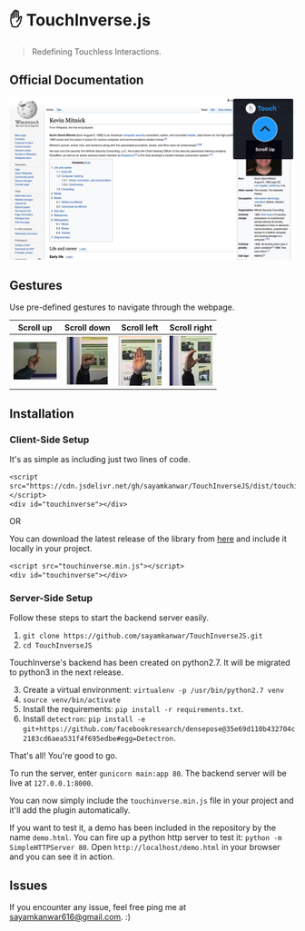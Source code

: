 # ✋ TouchInverse.js
> Redefining Touchless Interactions.

## Official Documentation

![wiki](./docs/wiki.jpg)

## Gestures

Use pre-defined gestures to navigate through the webpage.

Scroll up            |  Scroll down           |    Scroll left        |    Scroll right
:-------------------------:|:-------------------------:|:-------------------------:|:-------------------------:
![scroll_up](./docs/gesture_samples/scroll_up.jpeg)  |  ![scroll_down](./docs/gesture_samples/scroll_down.jpeg) | ![scroll_left](./docs/gesture_samples/scroll_left.jpeg) | ![scroll_right](./docs/gesture_samples/scroll_right.jpeg)


## Installation

### Client-Side Setup

It's as simple as including just two lines of code.

    <script src="https://cdn.jsdelivr.net/gh/sayamkanwar/TouchInverseJS/dist/touchinverse.min.js"></script>
    <div id="touchinverse"></div>

OR

You can download the latest release of the library from [here](https://cdn.jsdelivr.net/gh/sayamkanwar/TouchInverseJS/dist/touchinverse.min.js) and include it locally in your project.

    <script src="touchinverse.min.js"></script>
    <div id="touchinverse"></div>
    
### Server-Side Setup 

Follow these steps to start the backend server easily.

1. `git clone https://github.com/sayamkanwar/TouchInverseJS.git` 
2. `cd TouchInverseJS`

TouchInverse's backend has been created on python2.7. It will be migrated to python3 in the next release. 

3. Create a virtual environment: `virtualenv -p /usr/bin/python2.7 venv`
4. `source venv/bin/activate`
5. Install the requirements: `pip install -r requirements.txt`.
6. Install `detectron`: `pip install -e git+https://github.com/facebookresearch/densepose@35e69d110b432704c2183cd6aea531f4f695edbe#egg=Detectron`.

That's all! You're good to go.

To run the server, enter `gunicorn main:app 80`. The backend server will be live at `127.0.0.1:8000`. 

You can now simply include the `touchinverse.min.js` file in your project and it'll add the plugin automatically. 

If you want to test it, a demo has been included in the repository by the name `demo.html`. You can fire up a python http server to test it: `python -m SimpleHTTPServer 80`. Open `http://localhost/demo.html` in your browser and you can see it in action.  

## Issues
If you encounter any issue, feel free ping me at sayamkanwar616@gmail.com. :)
